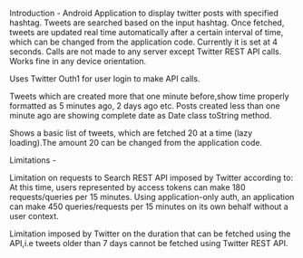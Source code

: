 Introduction -
Android Application to display twitter posts with specified hashtag.
Tweets are searched based on the input hashtag.
Once fetched, tweets are updated real time automatically after a certain interval of time, which can be changed from the application code.
Currently it is set at 4 seconds.
Calls are not made to any server except Twitter REST API calls.
Works fine in any device orientation.

Uses Twitter Outh1 for user login to make API calls.

Tweets which are created more that one minute before,show time properly formatted as 5 minutes ago, 2 days ago etc. Posts created less than one minute ago are showing complete date as Date class toString method.

Shows a basic list of tweets, which are fetched 20 at a time (lazy loading).The amount 20 can be changed from the application code.

Limitations - 

Limitation on requests to Search REST API imposed by Twitter according to:
  At this time, users represented by access tokens can make 180 requests/queries per 15 minutes. Using application-only auth, an application   can make 450 queries/requests per 15 minutes on its own behalf without a user context.
  
Limitation imposed by Twitter on the duration that can be fetched using the API,i.e tweets older than 7 days cannot be fetched using Twitter REST API.

